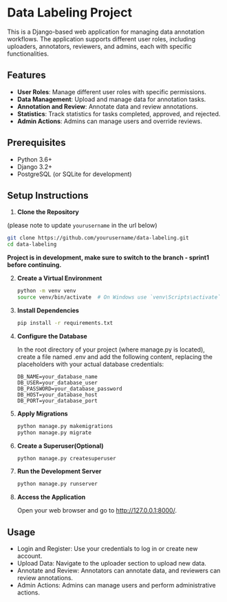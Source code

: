 # Data Labeling Project

This is a Django-based web application for managing data annotation workflows. The application supports different user roles, including uploaders, annotators, reviewers, and admins, each with specific functionalities.

## Features

- **User Roles**: Manage different user roles with specific permissions.
- **Data Management**: Upload and manage data for annotation tasks.
- **Annotation and Review**: Annotate data and review annotations.
- **Statistics**: Track statistics for tasks completed, approved, and rejected.
- **Admin Actions**: Admins can manage users and override reviews.

## Prerequisites

- Python 3.6+
- Django 3.2+
- PostgreSQL (or SQLite for development)

## Setup Instructions

1. **Clone the Repository**

(please note to update `yourusername` in the url below)

   ```bash
   git clone https://github.com/yourusername/data-labeling.git
   cd data-labeling
   ```

**Project is in development, make sure to switch to the branch - sprint1 before continuing.**

2. **Create a Virtual Environment**

   ```bash
   python -m venv venv
   source venv/bin/activate  # On Windows use `venv\Scripts\activate`
   ```

3. **Install Dependencies**

   ```bash
   pip install -r requirements.txt
   ```

4. **Configure the Database**

   In the root directory of your project (where manage.py is located), create a file named .env and add the following content, replacing the placeholders with your actual database credentials:
   ```
   DB_NAME=your_database_name
   DB_USER=your_database_user
   DB_PASSWORD=your_database_password
   DB_HOST=your_database_host
   DB_PORT=your_database_port
   ```

5. **Apply Migrations**

   ```bash
   python manage.py makemigrations
   python manage.py migrate
   ```

6. **Create a Superuser(Optional)**

   ```bash
   python manage.py createsuperuser
   ```

7. **Run the Development Server**

   ```bash
   python manage.py runserver
   ```

8. **Access the Application**

   Open your web browser and go to http://127.0.0.1:8000/.

## Usage

- Login and Register: Use your credentials to log in or create new account.
- Upload Data: Navigate to the uploader section to upload new data.
- Annotate and Review: Annotators can annotate data, and reviewers can review annotations.
- Admin Actions: Admins can manage users and perform administrative actions.

